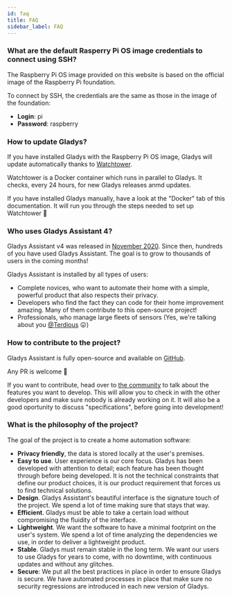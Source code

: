 ```yaml
---
id: faq
title: FAQ
sidebar_label: FAQ
---
```


### What are the default Rasperry Pi OS image credentials to connect using SSH?

The Raspberry Pi OS image provided on this website is based on the official image of the Raspberry Pi foundation.

To connect by SSH, the credentials are the same as those in the image of the foundation:

- **Login**: pi
- **Password**: raspberry

### How to update Gladys?

If you have installed Gladys with the Raspberry Pi OS image, Gladys will update automatically thanks to [Watchtower](https://containrrr.dev/watchtower/).

Watchtower is a Docker container which runs in parallel to Gladys. It checks, every 24 hours, for new Gladys releases anmd updates.

If you have installed Gladys manually, have a look at the "Docker" tab of this documentation. It will run you through the steps needed to set up Watchtower 🙂

### Who uses Gladys Assistant 4?

Gladys Assistant v4 was released in [November 2020](/blog/lancement-gladys-assistant-4). Since then, hundreds of you have used Gladys Assistant. The goal is to grow to thousands of users in the coming months!

Gladys Assistant is installed by all types of users:

- Complete novices, who want to automate their home with a simple, powerful product that also respects their privacy.
- Developers who find the fact they can code for their home improvement amazing. Many of them contribute to this open-source project!
- Professionals, who manage large fleets of sensors (Yes, we're talking about you [@Terdious](https://community.gladysassistant.com/u/terdious/summary) 😛)

### How to contribute to the project?

Gladys Assistant is fully open-source and available on [GitHub](https://github.com/GladysAssistant/gladys).

Any PR is welcome 🙂

If you want to contribute, head over to [the community](https://community.gladysassistant.com/) to talk about the features you want to develop. This will allow you to check in with the other developers and make sure nobody is already working on it. It will also be a good oportunity to discuss "specifications", before going into development!

### What is the philosophy of the project?

The goal of the project is to create a home automation software:

- **Privacy friendly**, the data is stored locally at the user's premises.
- **Easy to use**. User experience is our core focus. Gladys has been developed with attention to detail; each feature has been thought through before being developed. It is not the technical constraints that define our product choices, it is our product requirement that forces us to find technical solutions.
- **Design**. Gladys Assistant's beautiful interface is the signature touch of the project. We spend a lot of time making sure that stays that way.
- **Efficient**. Gladys must be able to take a certain load without compromising the fluidity of the interface.
- **Lightweight**. We want the software to have a minimal footprint on the user's system. We spend a lot of time analyzing the dependencies we use, in order to deliver a lightweight product.
- **Stable**. Gladys must remain stable in the long term. We want our users to use Gladys for years to come, with no downtime, with continuous updates and without any glitches.
- **Secure**: We put all the best practices in place in order to ensure Gladys is secure. We have automated processes in place that make sure no security regressions are introduced in each new version of Gladys.
